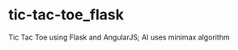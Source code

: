 tic-tac-toe_flask
=================

Tic Tac Toe using Flask and AngularJS; AI uses minimax algorithm
